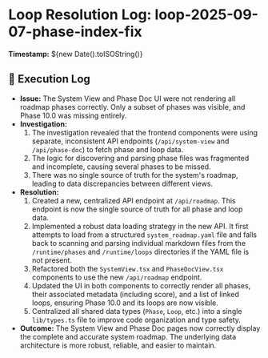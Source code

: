 # Loop Resolution Log: loop-2025-09-07-phase-index-fix

**Timestamp:** ${new Date().toISOString()}

## 🧾 Execution Log

- **Issue:** The System View and Phase Doc UI were not rendering all roadmap phases correctly. Only a subset of phases was visible, and Phase 10.0 was missing entirely.
- **Investigation:**
    1. The investigation revealed that the frontend components were using separate, inconsistent API endpoints (`/api/system-view` and `/api/phase-doc`) to fetch phase and loop data.
    2. The logic for discovering and parsing phase files was fragmented and incomplete, causing several phases to be missed.
    3. There was no single source of truth for the system's roadmap, leading to data discrepancies between different views.
- **Resolution:**
    1. Created a new, centralized API endpoint at `/api/roadmap`. This endpoint is now the single source of truth for all phase and loop data.
    2. Implemented a robust data loading strategy in the new API. It first attempts to load from a structured `system_roadmap.yaml` file and falls back to scanning and parsing individual markdown files from the `/runtime/phases` and `/runtime/loops` directories if the YAML file is not present.
    3. Refactored both the `SystemView.tsx` and `PhaseDocView.tsx` components to use the new `/api/roadmap` endpoint.
    4. Updated the UI in both components to correctly render all phases, their associated metadata (including score), and a list of linked loops, ensuring Phase 10.0 and its loops are now visible.
    5. Centralized all shared data types (`Phase`, `Loop`, etc.) into a single `lib/types.ts` file to improve code organization and type safety.
- **Outcome:** The System View and Phase Doc pages now correctly display the complete and accurate system roadmap. The underlying data architecture is more robust, reliable, and easier to maintain. 
